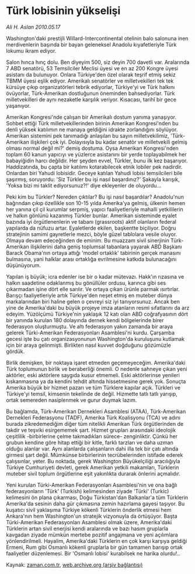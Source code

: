 # Türk lobisinin yükselişi

*Ali H. Aslan 2010.05.17*

<td class="columnist-detail">
<p>Washington'daki prestijli Willard-Intercontinental otelinin balo salonuna inen merdivenlerin başında bir bayan geleneksel Anadolu kıyafetleriyle Türk lokumu ikram ediyor.</p>
<p>
<div id="haberMetinDiv">
<p>Salon hınca hınç dolu. Ben diyeyim 500, siz deyin 700 davetli var. Aralarında 7 ABD senatörü, 53 Temsilciler Meclisi üyesi ve en az 200 Kongre üyesi asistanı da bulunuyor. Onlara Türkiye'den özel olarak teşrif etmiş sekiz TBMM üyesi eşlik ediyor. Amerikalı senatörler ve milletvekilleri tek tek kürsüye çıkıp organizatörleri tebrik ediyorlar, Türkiye'yi ve Türk halkını övüyorlar, Türk-Amerikan dostluğunun öneminden bahsediyorlar. Türk milletvekilleri de aynı nezaketle karşılık veriyor. Kısacası, tarihî bir gece yaşanıyor.
<p> Amerikan Kongresi'nde çalışan bir Amerikalı dostum yanıma yanaşıyor. Sohbet ettiği Türk milletvekillerinden birinin Amerikan Kongresi'nden bu denli yüksek katılımın ne manaya geldiğini idrakte zorlandığını söylüyor. Amerikan sistemini pek tanımadığı anlaşılan bu sayın milletvekilimiz, 'Türk-Amerikan ilişkileri çok iyi. Dolayısıyla bu kadar senatör ve milletvekili gelmiş olması normal değil mi?' demiş dostuma. Oysa Amerikan Kongresi'nden toplam 60 kanun yapıcıyı ve yüzlerce asistanını bir yerde toplayabilmek her babayiğidin harcı değildir. Her şeyden evvel, Türkler, bunu ilk kez başarıyor. Haddizatında, bu çapta bir katılımı kotarabilecek etnik lobiler pek nadirdir. Onlardan biri Yahudi lobisidir. Geceye katılan Yahudi lobisi temsilcileri bile şaşırmış, soruyordu: 'Siz Türkler bu işi nasıl başardınız?' Şakayla karışık, 'Yoksa bizi mi taklit ediyorsunuz?!' diye ekleyenler de oluyordu...
<p> Peki kim bu Türkler? Nereden çıktılar? Bu işi nasıl başardılar? Anadolu'nun bağrından çıkıp özellikle son 10-15 yılda Amerika'ya gelmiş, ülkenin hemen her yanına çil çil kurumlar serpmiş, yapıcı faaliyetleriyle mahalli yetkililerin ve halkın gönlünü kazanmış Türkler bunlar. Amerikan sisteminde eyalet bazında iyi örgütlenenlerin ve tabanı (grassroots) aktif olanların federal yapılarda da nüfuzu artar. Eyaletlerde ekilen, başkentte biçiliyor. Doğru stratejinin samimi gayretlerle mezci, böyle güzel tablolara vesile oluyor. Olmaya devam edeceğinden de eminim. Bu muazzam sivil sinerjinin Türk-Amerikan ilişkilerini daha geniş toplumsal tabanlara yayarak ABD Başkanı Barack Obama'nın ortaya attığı 'model ortaklık' tabirinin gerçek manasını bulmasına, yani halklar arası ortaklığa evrilmesine katkıda bulunacağını düşünüyorum.
<p> Yapılan iş büyük; icra edenler ise bir o kadar mütevazı. Hakk'ın rızasına ve halkın saadetine odaklanmış bu gönüllüler ordusu, karınca gibi ses çıkarmadan işine dört elle sarılır. Ve ortaya çıkan ürünle parmak ısırtırlar. Barışçı faaliyetleriyle artık Türkiye'den neşet etmiş en muteber dünya markalarından biri haline gelen o çevreyi siz iyi tanıyorsunuz. Ancak ben yine de Amerika'daki bu büyük projeye imza atanların resmi sıfatlarını da arz edeyim. Yüzölçümü Türkiye'nin yaklaşık 12 katı olan ABD coğrafyasının dört bir yanında kurulan 180 dolayında dernek kendi bölgelerinde birer federasyon oluşturmuştu. Ve altı federasyon yakın zamanda bir araya gelerek Türki-Amerikan Federasyonları Asamblesi'ni kurdu. Çarşamba gecesi işte bu çatı organizasyonunun Washington'da kuruluşunu kutlamak için bir araya gelinmişti. Birlikten nasıl kuvvet doğduğunu gözümüzle gördük.
<p> Birlik demişken, bir noktaya işaret etmeden geçemeyeceğim. Amerika'daki Türk toplumunun birlik ve beraberliği önemli. O nedenle sahneye çıkan yeni aktörler, eski aktörlere saygıda kusur etmemeli. Eski aktörlerinse yenileri kıskanmasına ya da kendini tehdit altında hissetmesine gerek yok. Sonuçta Amerika büyük bir hizmet pazarı ve tüm Türklere kapılar açık. Türkleri ve Türkiye'yi temsil, kimsenin tekelinde de değil. Hizmette tatlı tatlı yarışıp, ortak semereden nasiplenmek ve gurur duymak lazım.
<p> Bu bağlamda, Türk-Amerikan Dernekleri Asamblesi (ATAA), Türk-Amerikan Dernekleri Federasyonu (TADF), Amerika Türk Koalisyonu (TCA) ve adını burada zikredemediğim diğer tüm nitelikli Amerikan Türk örgütlerinden de takdir ve teşviki esirgememek şart. Hizmet grupları arasındaki ideolojik çeşitlilik -birbirlerine çelme takmadıkları sürece- zenginliktir. Çünkü her grubun kendine göre hitap ettiği bir kitle, farklı tarzları ve daha uzman olduğu alanlar var. Aynı alanlarda çalışanların dahi illa tek bir çatı altında girmesi şart değil. Mümkünse birbirlerinin tecrübelerinden istifade ederek çalışsınlar, yeter. Bu noktada, gerek Washington Büyükelçiliği aracılığıyla Türkiye Cumhuriyeti devleti, gerek Amerikan yetkili makamları, Türklerin muteber sivil toplum örgütlerine eşit yakınlıkta durarak önlerini açmalıdır.
<p> Yeni kurulan Türki-Amerikan Federasyonları Asamblesi'nin ve ona bağlı federasyonların 'Türk' (Turkish) kelimesinden ziyade 'Türki' (Turkic) kelimesini ön plana çıkarması, Doğu Türkistan'dan Balkanlar'a tüm Türklerin Amerika'da sesinin daha gür çıkmasına zemin hazırlama gayesi taşıyor. Bu kuşatıcı sivil yaklaşıma Türkiye kökenli Türklerin önderlik etmesi hem Ankara'nın hem Washington'un stratejik vizyonuyla da örtüşüyor. Başta Türki-Amerikan Federasyonları Asamblesi olmak üzere, Amerika'daki Türklerin artan sivil enerjisi kendi aralarında ve bazı hasım gruplarla kavgadan ziyade mümkün mertebe pozitif angajmana ve yeni açılımlara yönlendirilmeli. Hayalim, Amerika'daki Türklerin en çok karşı karşıya geldiği Ermeni, Rum gibi Osmanlı kökenli gruplarla bir gün tamamen barışıp ortak faaliyetler düzenlemesi. Bir 'Osmanlı lobisi' kurabilsek ne harika olurdu!.. </p></p></p></p></p></p></p></div>
</p>
<a href="http://web.archive.org/web/20101223215505/mailto:a.aslan@zaman.com.tr">
</a></td>

Kaynak: [zaman.com.tr](http://zaman.com.tr/yazar.do?yazino=984875), [web.archive.org (arşiv bağlantısı)](http://web.archive.org/web/20101223215505/http://zaman.com.tr/yazar.do?yazino=984875)
